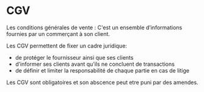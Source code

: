 # CGV

Les conditions générales de vente :
C'est un ensemble d’informations fournies par un commerçant à son client.

Les CGV permettent de fixer un cadre juridique:
 - de protéger le fournisseur ainsi que ses clients
 - d’informer ses clients avant qu’ils ne concluent de transactions
 - de définir et limiter la responsabilité de chaque partie en cas de litige

Les CGV sont obligatoires et son abscence peut etre puni par des amendes.